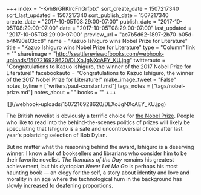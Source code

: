 +++
index = "-Kvh8rGRKlrcFnGrfptx"
sort_create_date = 1507217340
sort_last_updated = 1507217340
sort_publish_date = 1507217340
create_date = "2017-10-05T08:29:00-07:00"
publish_date = "2017-10-05T08:29:00-07:00"
date = "2017-10-05T08:29:00-07:00"
last_updated = "2017-10-05T08:29:00-07:00"
preview_url = "ac7b5d62-1897-2b70-b05d-b4f490e03cc8"
name = "Kazuo Ishiguro wins Nobel Prize for Literature"
title = "Kazuo Ishiguro wins Nobel Prize for Literature"
type = "Column"
link = ""
shareimage = "http://seattlereviewofbooks.com/webhook-uploads/1507216928620/DLXoJgNXcAEY_KU.jpg"
twitterauto = "Congratulations to Kazuo Ishiguro, the winner of the 2017 Nobel Prize for Literature!"
facebookauto = "Congratulations to Kazuo Ishiguro, the winner of the 2017 Nobel Prize for Literature!"
make_image_tweet = "False"
notes_byline = ["writers/paul-constant.md"]
tags_notes = ["tags/nobel-prize.md"]
notes_about = ""
books = ""
+++
<p class="image">![](/webhook-uploads/1507216928620/DLXoJgNXcAEY_KU.jpg)</p>

The British novelist is obviously a terrific choice for [the Nobel Prize](https://twitter.com/NobelPrize/status/915894552380215296?ref_src=twsrc%5Etfw&ref_url=https%3A%2F%2Fwww.nytimes.com%2F2017%2F10%2F05%2Fbooks%2Fnobel-prize-literature.html). People who like to read into the behind-the-scenes politics of prizes will likely be speculating that Ishiguro is a safe and uncontroversial choice after last year's polarizing selection of Bob Dylan.

But no matter what the reasoning behind the award, Ishiguro is a deserving winner. I know a lot of booksellers and librarians who consider him to be their favorite novelist. *The Remains of the Day* remains his greatest achievement, but his dystopian *Never Let Me Go* is perhaps his most haunting book — an elegy for the self, a story about identity and love and morality in an age where the technological hum in the background has slowly increased to deafening proportions.